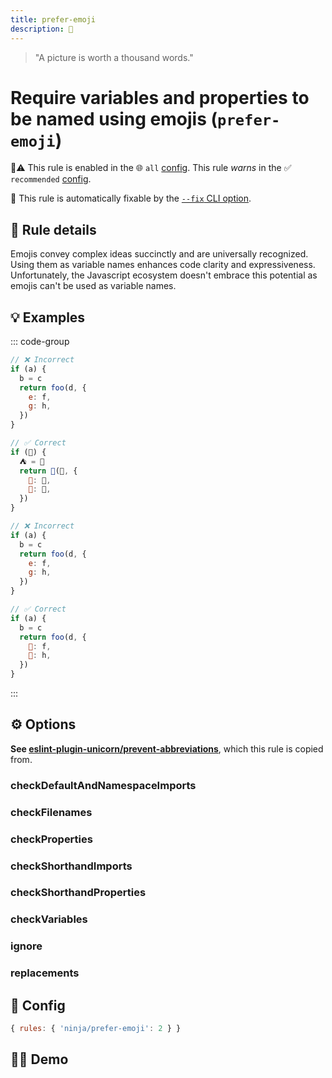 ```yaml
---
title: prefer-emoji
description: 💩
---
```


<script setup lang="ts">
import CodeEditor from '../../.vitepress/theme/components/code-editor.vue';
import {ruleName, presetConfigs, initialText} from '../../src/sample-code/prefer-emoji.js';
</script>

> "A picture is worth a thousand words."

# Require variables and properties to be named using emojis (`prefer-emoji`)

💼⚠️ This rule is enabled in the 🌐 `all` [config](/configs/). This rule _warns_
in the ✅ `recommended` [config](/configs/).

🔧 This rule is automatically fixable by the
[`--fix` CLI option](https://eslint.org/docs/latest/user-guide/command-line-interface#--fix).

<!-- end auto-generated rule header -->

## 📖 Rule details

Emojis convey complex ideas succinctly and are universally recognized. Using
them as variable names enhances code clarity and expressiveness. Unfortunately,
the Javascript ecosystem doesn't embrace this potential as emojis can't be used
as variable names.

## 💡 Examples

::: code-group

```js [Check all]
// ❌ Incorrect
if (a) {
  b = c
  return foo(d, {
    e: f,
    g: h,
  })
}

// ✅ Correct
if (🍪) {
  ⛺️ = 🧲
  return 🐷️(🤹, {
    🦄: 🍭,
    🌺: 🙈,
  })
}
```

```js [Check properties only]
// ❌ Incorrect
if (a) {
  b = c
  return foo(d, {
    e: f,
    g: h,
  })
}

// ✅ Correct
if (a) {
  b = c
  return foo(d, {
    🦄: f,
    🌺: h,
  })
}
```

:::

## ⚙️ Options

**See
[eslint-plugin-unicorn/prevent-abbreviations](https://github.com/sindresorhus/eslint-plugin-unicorn/blob/main/docs/rules/prevent-abbreviations.md)**,
which this rule is copied from.

### checkDefaultAndNamespaceImports

### checkFilenames

### checkProperties

### checkShorthandImports

### checkShorthandProperties

### checkVariables

### ignore

### replacements

## 🔧 Config

```js
{ rules: { 'ninja/prefer-emoji': 2 } }
```

## 🧑‍💻 Demo

<CodeEditor :rule="ruleName" :text="initialText" :presetConfigs="presetConfigs" />
